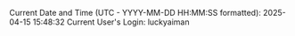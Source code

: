 Current Date and Time (UTC - YYYY-MM-DD HH:MM:SS formatted): 2025-04-15 15:48:32
Current User's Login: luckyaiman

